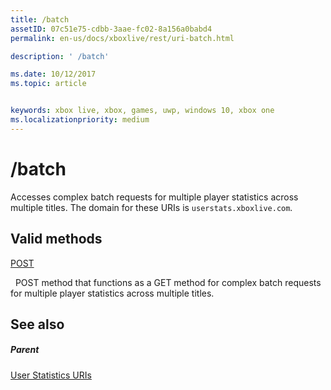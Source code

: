 ```yaml
---
title: /batch
assetID: 07c51e75-cdbb-3aae-fc02-8a156a0babd4
permalink: en-us/docs/xboxlive/rest/uri-batch.html

description: ' /batch'

ms.date: 10/12/2017
ms.topic: article


keywords: xbox live, xbox, games, uwp, windows 10, xbox one
ms.localizationpriority: medium
---
```



# /batch
Accesses complex batch requests for multiple player statistics across multiple titles. 
The domain for these URIs is `userstats.xboxlive.com`.
  
<a id="ID4EV"></a>

 
## Valid methods

[POST](uri-batchpost.md)

&nbsp;&nbsp;POST method that functions as a GET method for complex batch requests for multiple player statistics across multiple titles.
 
<a id="ID4E6"></a>

 
## See also
 
<a id="ID4EBB"></a>

 
##### Parent 

[User Statistics URIs](atoc-reference-userstats.md)

   